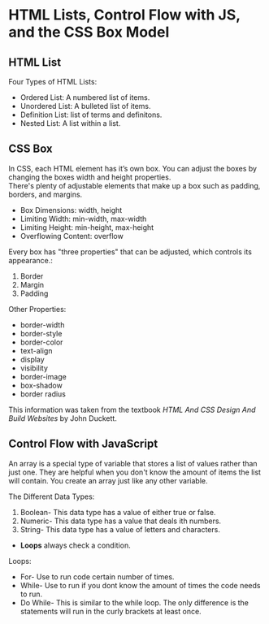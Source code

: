 # HTML Lists, Control Flow with JS, and the CSS Box Model

## HTML List

Four Types of HTML Lists:

* Ordered List: A numbered list of items.
* Unordered List: A bulleted list of items.
* Definition List: list of terms and definitons.
* Nested List: A list within a list.

## CSS Box

In CSS, each HTML element has it’s own box. You can adjust the boxes by changing the boxes width and height properties. <br>
There's plenty of adjustable elements that make up a box such as padding, borders, and margins.

<ul>
    <li> Box Dimensions: width, height </li>
    <li> Limiting Width: min-width, max-width </li>
    <li> Limiting Height: min-height, max-height </li>
    <li> Overflowing Content: overflow </li>
</ul>

Every box has "three properties" that can be adjusted, which controls its appearance.:

<ol>
    <li>Border</li>
    <li>Margin</li>
    <li>Padding</li>
</ol>

Other Properties:

<ul>
    <li> border-width </li>
    <li> border-style </li>
    <li> border-color </li>
    <li> text-align </li>
    <li> display </li>
    <li> visibility </li>
    <li> border-image </li>
    <li> box-shadow </li>
    <li> border radius </li>
</ul>

This information was taken from the textbook *HTML And CSS Design And Build Websites* by John Duckett.

## Control Flow with JavaScript

An array is a special type of variable that stores a list of values rather than just one. They are helpful when you don't know the amount of items the list will contain. You create an array just like any other variable.

The Different Data Types:

<ol>
    <li>Boolean- This data type has a value of either true or false.</li>
    <li>Numeric- This data type has a value that deals ith numbers.</li>
    <li>String- This data type has a value of letters and characters.</li>
</ol>


* **Loops** always check a condition.

Loops:

* For- Use to run code certain number of times.
* While- Use to run if you dont know the amount of times the code needs to run.
* Do While- This is similar to the while loop. The only difference is the statements will run in the curly brackets at least once.
